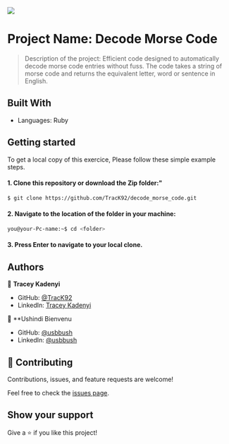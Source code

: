 ![](https://img.shields.io/badge/Microverse-blueviolet)

# Project Name: Decode Morse Code

> Description of the project: Efficient code designed to automatically decode morse code entries without fuss. The code takes a string of morse code and returns the equivalent letter, word or sentence in English.

## Built With
- Languages: Ruby

## Getting started
To get a local copy of this exercice, Please follow these simple example steps.

#### 1. Clone this repository or download the Zip folder:"

```bash command
$ git clone https://github.com/TracK92/decode_morse_code.git
```
#### 2. Navigate to the location of the folder in your machine:
```bash command
you@your-Pc-name:~$ cd <folder>
```
#### 3. Press Enter to navigate to your local clone.

## Authors

👤 **Tracey Kadenyi**

- GitHub: [@TracK92](https://github.com/TracK92)
- LinkedIn: [Tracey Kadenyi](https://www.linkedin.com/in/tracey-kadenyi/)

👤 **Ushindi Bienvenu
- GitHub: [@usbbush](https://github.com/bienvenuushindi)
- LinkedIn: [@usbbush](https://www.linkedin.com/in/usbbush/)
## 🤝 Contributing

Contributions, issues, and feature requests are welcome!

Feel free to check the [issues page](../../issues/).

## Show your support

Give a ⭐️ if you like this project!
